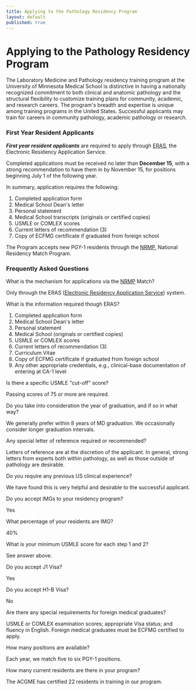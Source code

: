 ```yaml
---
title: Applying to the Pathology Residency Program
layout: default
published: true
---
```


#  Applying to the Pathology Residency Program

The Laboratory Medicine and Pathology residency training program at the
University of Minnesota Medical School is distinctive in having a nationally
recognized commitment to both clinical and anatomic pathology and the
structural flexibility to customize training plans for community, academic,
and research careers. The program's breadth and expertise is unique among
training programs in the United States. Successful applicants may train for careers in community pathology, academic pathology or research.

### First Year Resident Applicants

**_First year resident applicants_** are required to apply through [ERAS](http://www.aamc.org/eras/start.htm), the Electronic Residency Application Service.

Completed applications must be received no later than **December 15**, with a
strong recommendation to have them in by November 15, for positions beginning
July 1 of the following year.

In summary, application requires the following:

  1. Completed application form
  2. Medical School Dean's letter
  3. Personal statement
  4. Medical School transcripts (originals or certified copies)
  5. USMLE or COMLEX scores
  6. Current letters of recommendation (3)
  7. Copy of ECFMG certificate if graduated from foreign school

The Program accepts new PGY-1 residents through the
[NRMP](http://www.nrmp.org/), National Residency Match Program.

### Frequently Asked Questions

What is the mechanism for applications via the [NRMP](http://www.nrmp.org/)
Match?

Only through the ERAS ([Electronic Residency Application
Service](http://www.aamc.org/audienceeras.htm)) system.

What is the information required though ERAS?

  1. Completed application form
  2. Medical School Dean's letter
  3. Personal statement
  4. Medical School (originals or certified copies)
  5. USMLE or COMLEX scores
  6. Current letters of recommendation (3)
  7. Curriculum Vitae
  8. Copy of ECFMG certificate if graduated from foreign school
  9. Any other appropriate credentials, e.g., clinical-base documentation of entering at CA-1 level


Is there a specific USMLE "cut-off" score?

Passing scores of 75 or more are required.

Do you take into consideration the year of graduation, and if so in what way?

We generally prefer within 8 years of MD graduation. We occasionally consider
longer graduation intervals.

Any special letter of reference required or recommended?

Letters of reference are at the discretion of the applicant. In general,
strong letters from experts both within pathology, as well as those outside of
pathology are desirable.

Do you require any previous US clinical experience?

We have found this is very helpful and desirable to the successful applicant.

Do you accept IMGs to your residency program?

Yes

What percentage of your residents are IMG?

40%

What is your minimum USMLE score for each step 1 and 2?

See answer above.

Do you accept J1 Visa?

Yes

Do you accept H1-B Visa?

No

Are there any special requirements for foreign medical graduates?

USMLE or COMLEX examination scores; appropriate Visa status; and fluency in
English. Foreign medical graduates must be ECFMG certified to apply.

How many positions are available?

Each year, we match five to six PGY-1 positions.

How many current residents are there in your program?

The ACGME has certified 22 residents in training in our program.
